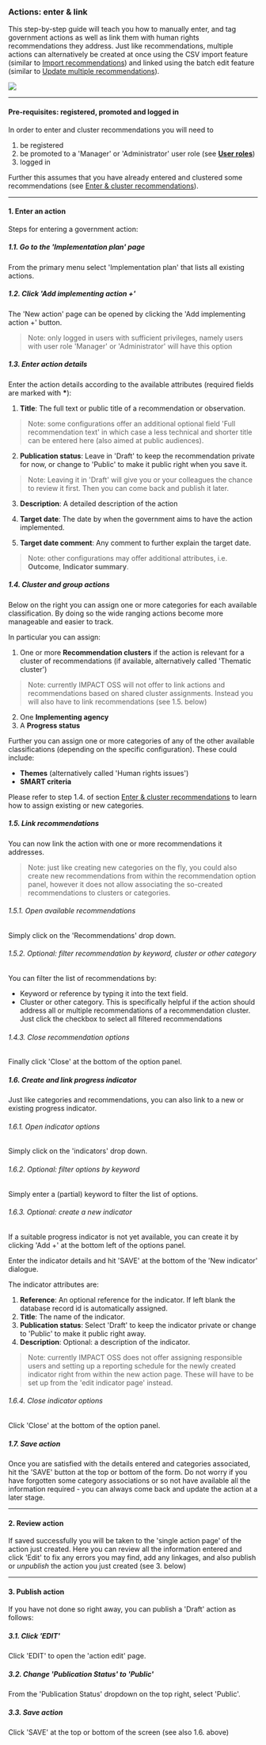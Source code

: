 ### Actions: enter & link

This step-by-step guide will teach you how to manually enter, and tag government actions as well as link them with human rights recommendations they address. Just like recommendations, multiple actions can alternatively be created at once using the CSV import feature (similar to [Import recommendations](/guide/import.md)) and linked using the batch edit feature (similar to [Update multiple recommendations](/guide/batch-edit.md)).

![](https://docs.google.com/drawings/d/e/2PACX-1vQhc2CW_uymLdseEc9tj6QGqZ7JhpNK2YFmCvvqEzczyttqVvWkeBwNK1u77ZIRGHCTOWv1ZEKnVDiu/pub?w=973&h=729)

---

#### Pre-requisites: registered, promoted and logged in

In order to enter and cluster recommendations you will need to

1. be registered
2. be promoted to a 'Manager' or 'Administrator' user role (see **[User roles](/info/userroles.md)**)
3. logged in

Further this assumes that you have already entered and clustered some recommendations (see [Enter & cluster recommendations](/guide/enter-recommendations.md)).

---

#### 1. Enter an action

Steps for entering a government action:

##### 1.1. Go to the 'Implementation plan' page

From the primary menu select 'Implementation plan' that lists all existing actions.

##### 1.2. Click 'Add implementing action +'

The 'New action' page can be opened by clicking the 'Add implementing action +' button.

> Note: only logged in users with sufficient privileges, namely users with user role 'Manager' or 'Administrator' will have this option

##### 1.3. Enter action details

Enter the action details according to the available attributes (required fields are marked with **\***):

1. **Title**: The full text or public title of a recommendation or observation.
  > Note: some configurations offer an additional optional field 'Full recommendation text' in which case a less technical and shorter title can be entered here (also aimed at public audiences).

2. **Publication status**: Leave in 'Draft' to keep the recommendation private for now, or change to 'Public' to make it public right when you save it.
  > Note: Leaving it in 'Draft' will give you or your colleagues the chance to review it first. Then you can come back and publish it later.

3. **Description**: A detailed description of the action

4. **Target date**: The date by when the government aims to have the action implemented.

5. **Target date comment**: Any comment to further explain the target date.

> Note: other configurations may offer additional attributes, i.e. **Outcome**, **Indicator summary**.

##### 1.4. Cluster and group actions

Below on the right you can assign one or more categories for each available classification. By doing so the wide ranging actions become more manageable and easier to track.

In particular you can assign:

1. One or more **Recommendation clusters** if the action is relevant for a cluster of recommendations (if available, alternatively called 'Thematic cluster')
  > Note: currently IMPACT OSS will not offer to link actions and recommendations based on shared cluster assignments. Instead you will also have to link recommendations (see 1.5. below)

2. One **Implementing agency**
3. A **Progress status**

Further you can assign one or more categories of any of the other available classifications (depending on the specific configuration). These could include:
* **Themes** (alternatively called 'Human rights issues')
* **SMART criteria**

Please refer to step 1.4. of section [Enter & cluster recommendations](/guide/enter-recommendations.md) to learn how to assign existing or new categories.

##### 1.5. Link recommendations

You can now link the action with one or more recommendations it addresses.

> Note: just like creating new categories on the fly, you could also create new recommendations from within the recommendation option panel, however it does not allow associating the so-created recommendations to clusters or categories.

###### 1.5.1. Open available recommendations

Simply click on the 'Recommendations' drop down.

###### 1.5.2. Optional: filter recommendation by keyword, cluster or other category

You can filter the list of recommendations by:
* Keyword or reference by typing it into the text field.
* Cluster or other category. This is specifically helpful if the action should address all or multiple recommendations of a recommendation cluster. Just click the checkbox to select all filtered recommendations

###### 1.4.3. Close recommendation options

Finally click 'Close' at the bottom of the option panel.

##### 1.6. Create and link progress indicator

Just like categories and recommendations, you can also link to a new or existing progress indicator.

###### 1.6.1. Open indicator options

Simply click on the 'indicators' drop down.

###### 1.6.2. Optional: filter options by keyword

Simply enter a (partial) keyword to filter the list of options.

###### 1.6.3. Optional: create a new indicator

If a suitable progress indicator is not yet available, you can create it by clicking 'Add +' at the bottom left of the options panel.

Enter the indicator details and hit 'SAVE' at the bottom of the 'New indicator' dialogue.

The indicator attributes are:

1. **Reference**: An optional reference for the indicator. If left blank the database record id is automatically assigned.
2. **Title**: The name of the indicator.
3. **Publication status**: Select 'Draft' to keep the indicator private or change to 'Public' to make it public right away.
4. **Description**: Optional: a description of the indicator.

> Note: currently IMPACT OSS does not offer assigning responsible users and setting up a reporting schedule for the newly created indicator right from within the new action page. These will have to be set up from the 'edit indicator page' instead.


###### 1.6.4. Close indicator options

Click 'Close' at the bottom of the option panel.

##### 1.7. Save action

Once you are satisfied with the details entered and categories associated, hit the 'SAVE' button at the top or bottom of the form. Do not worry if you have forgotten some category associations or so not have available all the information required - you can always come back and update the action at a later stage.

---

#### 2. Review action

If saved successfully you will be taken to the 'single action page' of the action just created. Here you can review all the information entered and click 'Edit' to fix any errors you may find, add any linkages, and also publish or _unpublish_ the action you just created (see 3. below)

---

#### 3. Publish action

If you have not done so right away, you can publish a 'Draft' action as follows:

##### 3.1. Click 'EDIT'

Click 'EDIT' to open the 'action edit' page.

##### 3.2. Change 'Publication Status' to 'Public'

From the 'Publication Status' dropdown on the top right, select 'Public'.

##### 3.3. Save action

Click 'SAVE' at the top or bottom of the screen (see also 1.6. above)
